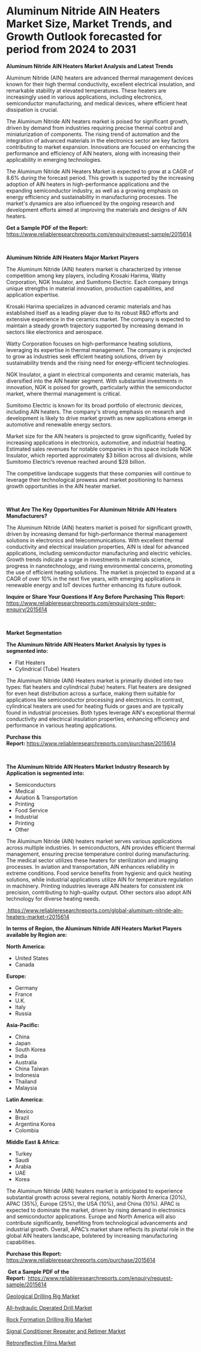 <p><h1>Aluminum Nitride AlN Heaters Market Size, Market Trends, and Growth Outlook forecasted for period from 2024 to 2031</h1></p><p><strong>Aluminum Nitride AlN Heaters Market Analysis and Latest Trends</strong></p>
<p><p>Aluminum Nitride (AlN) heaters are advanced thermal management devices known for their high thermal conductivity, excellent electrical insulation, and remarkable stability at elevated temperatures. These heaters are increasingly used in various applications, including electronics, semiconductor manufacturing, and medical devices, where efficient heat dissipation is crucial.</p><p>The Aluminum Nitride AlN heaters market is poised for significant growth, driven by demand from industries requiring precise thermal control and miniaturization of components. The rising trend of automation and the integration of advanced materials in the electronics sector are key factors contributing to market expansion. Innovations are focused on enhancing the performance and efficiency of AlN heaters, along with increasing their applicability in emerging technologies.</p><p>The Aluminum Nitride AlN Heaters Market is expected to grow at a CAGR of 8.6% during the forecast period. This growth is supported by the increasing adoption of AlN heaters in high-performance applications and the expanding semiconductor industry, as well as a growing emphasis on energy efficiency and sustainability in manufacturing processes. The market's dynamics are also influenced by the ongoing research and development efforts aimed at improving the materials and designs of AlN heaters.</p></p>
<p><strong>Get a Sample PDF of the Report:&nbsp;</strong> <a href="https://www.reliableresearchreports.com/enquiry/request-sample/2015614?utm_campaign=1635&utm_medium=2&utm_source=Github&utm_content=ia&utm_term=27102024&utm_id=aluminum-nitride-aln-heaters">https://www.reliableresearchreports.com/enquiry/request-sample/2015614</a></p>
<p>&nbsp;</p>
<p><strong>Aluminum Nitride AlN Heaters Major Market Players</strong></p>
<p><p>The Aluminum Nitride (AlN) heaters market is characterized by intense competition among key players, including Krosaki Harima, Watty Corporation, NGK Insulator, and Sumitomo Electric. Each company brings unique strengths in material innovation, production capabilities, and application expertise.</p><p>Krosaki Harima specializes in advanced ceramic materials and has established itself as a leading player due to its robust R&D efforts and extensive experience in the ceramics market. The company is expected to maintain a steady growth trajectory supported by increasing demand in sectors like electronics and aerospace.</p><p>Watty Corporation focuses on high-performance heating solutions, leveraging its expertise in thermal management. The company is projected to grow as industries seek efficient heating solutions, driven by sustainability trends and the rising need for energy-efficient technologies.</p><p>NGK Insulator, a giant in electrical components and ceramic materials, has diversified into the AlN heater segment. With substantial investments in innovation, NGK is poised for growth, particularly within the semiconductor market, where thermal management is critical.</p><p>Sumitomo Electric is known for its broad portfolio of electronic devices, including AlN heaters. The company's strong emphasis on research and development is likely to drive market growth as new applications emerge in automotive and renewable energy sectors.</p><p>Market size for the AlN heaters is projected to grow significantly, fueled by increasing applications in electronics, automotive, and industrial heating. Estimated sales revenues for notable companies in this space include NGK Insulator, which reported approximately $3 billion across all divisions, while Sumitomo Electric’s revenue reached around $28 billion.</p><p>The competitive landscape suggests that these companies will continue to leverage their technological prowess and market positioning to harness growth opportunities in the AlN heater market.</p></p>
<p>&nbsp;</p>
<p><strong>What Are The Key Opportunities For Aluminum Nitride AlN Heaters Manufacturers?</strong></p>
<p><p>The Aluminum Nitride (AlN) heaters market is poised for significant growth, driven by increasing demand for high-performance thermal management solutions in electronics and telecommunications. With excellent thermal conductivity and electrical insulation properties, AlN is ideal for advanced applications, including semiconductor manufacturing and electric vehicles. Growth trends indicate a surge in investments in materials science, progress in nanotechnology, and rising environmental concerns, promoting the use of efficient heating solutions. The market is projected to expand at a CAGR of over 10% in the next five years, with emerging applications in renewable energy and IoT devices further enhancing its future outlook.</p></p>
<p><strong>Inquire or Share Your Questions If Any Before Purchasing This Report:</strong> <a href="https://www.reliableresearchreports.com/enquiry/pre-order-enquiry/2015614?utm_campaign=1635&utm_medium=2&utm_source=Github&utm_content=ia&utm_term=27102024&utm_id=aluminum-nitride-aln-heaters">https://www.reliableresearchreports.com/enquiry/pre-order-enquiry/2015614</a></p>
<p>&nbsp;</p>
<p><strong>Market Segmentation</strong></p>
<p><strong>The Aluminum Nitride AlN Heaters Market Analysis by types is segmented into:</strong></p>
<p><ul><li>Flat Heaters</li><li>Cylindrical (Tube) Heaters</li></ul></p>
<p><p>The Aluminum Nitride (AlN) Heaters market is primarily divided into two types: flat heaters and cylindrical (tube) heaters. Flat heaters are designed for even heat distribution across a surface, making them suitable for applications like semiconductor processing and electronics. In contrast, cylindrical heaters are used for heating fluids or gases and are typically found in industrial processes. Both types leverage AlN's exceptional thermal conductivity and electrical insulation properties, enhancing efficiency and performance in various heating applications.</p></p>
<p><strong>Purchase this Report:&nbsp;</strong><a href="https://www.reliableresearchreports.com/purchase/2015614?utm_campaign=1635&utm_medium=2&utm_source=Github&utm_content=ia&utm_term=27102024&utm_id=aluminum-nitride-aln-heaters">https://www.reliableresearchreports.com/purchase/2015614</a></p>
<p>&nbsp;</p>
<p><strong>The Aluminum Nitride AlN Heaters Market Industry Research by Application is segmented into:</strong></p>
<p><ul><li>Semiconductors</li><li>Medical</li><li>Aviation & Transportation</li><li>Printing</li><li>Food Service</li><li>Industrial</li><li>Printing</li><li>Other</li></ul></p>
<p><p>The Aluminum Nitride (AlN) heaters market serves various applications across multiple industries. In semiconductors, AlN provides efficient thermal management, ensuring precise temperature control during manufacturing. The medical sector utilizes these heaters for sterilization and imaging processes. In aviation and transportation, AlN enhances reliability in extreme conditions. Food service benefits from hygienic and quick heating solutions, while industrial applications utilize AlN for temperature regulation in machinery. Printing industries leverage AlN heaters for consistent ink precision, contributing to high-quality output. Other sectors also adopt AlN technology for diverse heating needs.</p></p>
<p><a href="https://www.reliableresearchreports.com/global-aluminum-nitride-aln-heaters-market-r2015614?utm_campaign=1635&utm_medium=2&utm_source=Github&utm_content=ia&utm_term=27102024&utm_id=aluminum-nitride-aln-heaters">&nbsp;https://www.reliableresearchreports.com/global-aluminum-nitride-aln-heaters-market-r2015614</a></p>
<p><strong>In terms of Region, the Aluminum Nitride AlN Heaters Market Players available by Region are:</strong></p>
<p>
    <p> <strong> North America: </strong>
        <ul>
            <li>United States</li>
            <li>Canada</li>
        </ul>
        </p> 
    <p> <strong> Europe: </strong>
        <ul>
            <li>Germany</li>
            <li>France</li>
            <li>U.K.</li>
            <li>Italy</li>
            <li>Russia</li>
        </ul>
        </p> 
    <p> <strong> Asia-Pacific: </strong>
        <ul>
            <li>China</li>
            <li>Japan</li>
            <li>South Korea</li>
            <li>India</li>
            <li>Australia</li>
            <li>China Taiwan</li>
            <li>Indonesia</li>
            <li>Thailand</li>
            <li>Malaysia</li>
        </ul>
        </p> 
    <p> <strong> Latin America: </strong>
        <ul>
            <li>Mexico</li>
            <li>Brazil</li>
            <li>Argentina Korea</li>
            <li>Colombia</li>
        </ul>
        </p> 
    <p> <strong> Middle East & Africa: </strong>
        <ul>
            <li>Turkey</li>
            <li>Saudi</li>
            <li>Arabia</li>
            <li>UAE</li>
            <li>Korea</li>
        </ul>
    </p>
    </p>
<p><p>The Aluminum Nitride (AlN) heaters market is anticipated to experience substantial growth across several regions, notably North America (20%), APAC (35%), Europe (25%), the USA (10%), and China (10%). APAC is expected to dominate the market, driven by rising demand in electronics and semiconductor applications. Europe and North America will also contribute significantly, benefiting from technological advancements and industrial growth. Overall, APAC’s market share reflects its pivotal role in the global AlN heaters landscape, bolstered by increasing manufacturing capabilities.</p></p>
<p><strong>Purchase this Report: </strong><a href="https://www.reliableresearchreports.com/purchase/2015614?utm_campaign=1635&utm_medium=2&utm_source=Github&utm_content=ia&utm_term=27102024&utm_id=aluminum-nitride-aln-heaters">https://www.reliableresearchreports.com/purchase/2015614</a></p>
<p>&nbsp;<strong>Get a Sample PDF of the Report:&nbsp;&nbsp;</strong><a href="https://www.reliableresearchreports.com/enquiry/request-sample/2015614?utm_campaign=1635&utm_medium=2&utm_source=Github&utm_content=ia&utm_term=27102024&utm_id=aluminum-nitride-aln-heaters">https://www.reliableresearchreports.com/enquiry/request-sample/2015614</a></p>
<p><strong></strong></p>
<p><p><a href="https://www.linkedin.com/pulse/emerging-technologies-reshaping-geological-drilling-rig-jvvue?utm_campaign=1635&utm_medium=2&utm_source=Github&utm_content=ia&utm_term=27102024&utm_id=aluminum-nitride-aln-heaters">Geological Drilling Rig Market</a></p><p><a href="https://www.linkedin.com/pulse/all-hydraulic-operated-drill-market-drivers-challenges-vpole?utm_campaign=1635&utm_medium=2&utm_source=Github&utm_content=ia&utm_term=27102024&utm_id=aluminum-nitride-aln-heaters">All-hydraulic Operated Drill Market</a></p><p><a href="https://www.linkedin.com/pulse/rock-formation-drilling-rig-ecosystem-mapping-innovation-izpwe?utm_campaign=1635&utm_medium=2&utm_source=Github&utm_content=ia&utm_term=27102024&utm_id=aluminum-nitride-aln-heaters">Rock Formation Drilling Rig Market</a></p><p><a href="https://github.com/HeatherFernandez476/Market-Research-Report-List-1/blob/main/signal-conditioner-repeater-and-retimer-market.md?utm_campaign=1635&utm_medium=2&utm_source=Github&utm_content=ia&utm_term=27102024&utm_id=aluminum-nitride-aln-heaters">Signal Conditioner Repeater and Retimer Market</a></p><p><a href="https://www.linkedin.com/pulse/consumer-behavior-shifts-retroreflective-films-market-demand-analysis-dploe?utm_campaign=1635&utm_medium=2&utm_source=Github&utm_content=ia&utm_term=27102024&utm_id=aluminum-nitride-aln-heaters">Retroreflective Films Market</a></p></p>